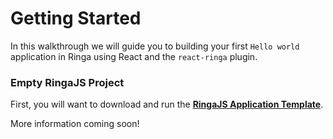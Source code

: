 # Getting Started

In this walkthrough we will guide you to building your first `Hello world` application in Ringa using React and the `react-ringa` plugin.

### Empty RingaJS Project

First, you will want to download and run the **[RingaJS Application Template](https://github.com/joshjung/ringa-app-template)**.

More information coming soon!